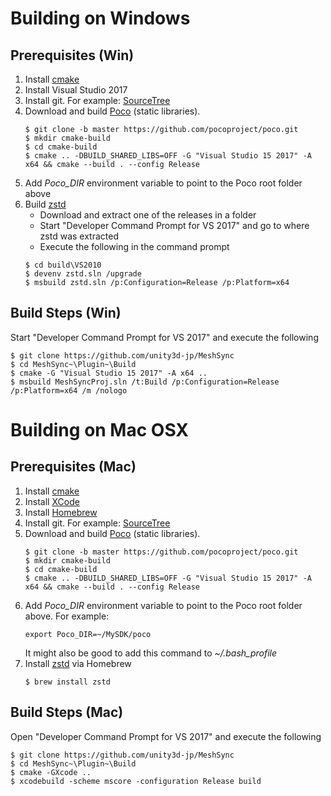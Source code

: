 # Building on Windows

## Prerequisites (Win)

1. Install [cmake](https://cmake.org/) 
1. Install Visual Studio 2017
1. Install git. For example: [SourceTree](https://www.sourcetreeapp.com/)
1. Download and build [Poco](https://pocoproject.org) (static libraries).  
    ``` 
    $ git clone -b master https://github.com/pocoproject/poco.git
    $ mkdir cmake-build
    $ cd cmake-build
    $ cmake .. -DBUILD_SHARED_LIBS=OFF -G "Visual Studio 15 2017" -A x64 && cmake --build . --config Release
    ```
1. Add *Poco_DIR* environment variable to point to the Poco root folder above
1. Build [zstd](https://github.com/facebook/zstd/releases)  
   * Download and extract one of the releases in a folder
   * Start "Developer Command Prompt for VS 2017" and go to where zstd was extracted
   * Execute the following in the command prompt      
    ``` 
    $ cd build\VS2010
    $ devenv zstd.sln /upgrade
    $ msbuild zstd.sln /p:Configuration=Release /p:Platform=x64
    ```



## Build Steps (Win)

Start "Developer Command Prompt for VS 2017" and execute the following

``` 
$ git clone https://github.com/unity3d-jp/MeshSync
$ cd MeshSync~\Plugin~\Build
$ cmake -G "Visual Studio 15 2017" -A x64 ..
$ msbuild MeshSyncProj.sln /t:Build /p:Configuration=Release /p:Platform=x64 /m /nologo
```


# Building on Mac OSX

## Prerequisites (Mac)

1. Install [cmake](https://cmake.org/) 
1. Install [XCode](https://developer.apple.com/xcode/)
1. Install [Homebrew](https://brew.sh/)
1. Install git. For example: [SourceTree](https://www.sourcetreeapp.com/)
1. Download and build [Poco](https://pocoproject.org) (static libraries).  
    ``` 
    $ git clone -b master https://github.com/pocoproject/poco.git
    $ mkdir cmake-build
    $ cd cmake-build
    $ cmake .. -DBUILD_SHARED_LIBS=OFF -G "Visual Studio 15 2017" -A x64 && cmake --build . --config Release
    ```
1. Add *Poco_DIR* environment variable to point to the Poco root folder above. For example:  
    ``` 
    export Poco_DIR=~/MySDK/poco
    ```  
    It might also be good to add this command to *~/.bash_profile*
1. Install [zstd](https://github.com/facebook/zstd/releases)  via Homebrew  
    ``` 
    $ brew install zstd
    ```  

## Build Steps (Mac)

Open "Developer Command Prompt for VS 2017" and execute the following

``` 
$ git clone https://github.com/unity3d-jp/MeshSync
$ cd MeshSync~\Plugin~\Build
$ cmake -GXcode ..
$ xcodebuild -scheme mscore -configuration Release build
```



